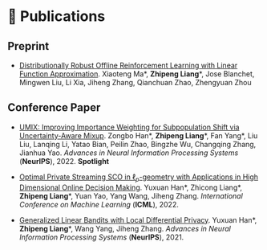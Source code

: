 # 📝 Publications 

## Preprint
- [Distributionally Robust Offline Reinforcement Learning with Linear Function Approximation](https://arxiv.org/pdf/2209.06620.pdf). Xiaoteng Ma\*, **Zhipeng Liang**\*, Jose Blanchet, Mingwen Liu, Li Xia, Jiheng Zhang, Qianchuan Zhao, Zhengyuan Zhou


## Conference Paper
- [UMIX: Improving Importance Weighting for Subpopulation Shift via Uncertainty-Aware Mixup](https://arxiv.org/pdf/2209.08928.pdf). Zongbo Han\*, **Zhipeng Liang**\*, Fan Yang\*, Liu Liu, Lanqing Li, Yatao Bian, Peilin Zhao, Bingzhe Wu, Changqing Zhang, Jianhua Yao. *Advances in Neural Information
Processing Systems* (**NeurIPS**), 2022. **Spotlight**

- [Optimal Private Streaming SCO in $\ell_p$-geometry with Applications in High Dimensional Online Decision Making](https://proceedings.mlr.press/v162/han22d/han22d.pdf). Yuxuan Han\*, Zhicong Liang\*, **Zhipeng Liang**\*, Yuan Yao, Yang Wang, Jiheng Zhang. *International Conference on Machine Learning* (**ICML**), 2022.

- [Generalized Linear Bandits with Local Differential Privacy](https://openreview.net/pdf?id=BEVDmheFG0). Yuxuan Han\*, **Zhipeng Liang**\*, Wang Yang, Jiheng Zhang. *Advances in Neural Information
Processing Systems* (**NeurIPS**), 2021.
